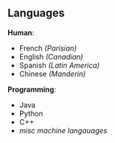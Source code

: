 ## Languages

**Human**: 
  - French _(Parisian)_
  - English _(Canadian)_
  - Spanish _(Latin America)_
  - Chinese _(Manderin)_

**Programming**: 
  - Java
  - Python
  - C++
  - _misc machine langauages_
 
